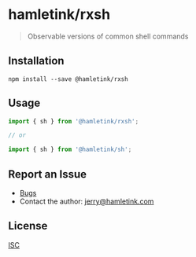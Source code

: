 hamletink/rxsh
=================

> Observable versions of common shell commands

Installation
------------

```
npm install --save @hamletink/rxsh
```

Usage
-----

```js
import { sh } from '@hamletink/rxsh';

// or

import { sh } from '@hamletink/sh';
```

Report an Issue
---------------

* [Bugs](http://github.com/jhamlet/hamletink-rxsh/issues)
* Contact the author: <jerry@hamletink.com>


License
-------

[ISC](./LICENSE)

